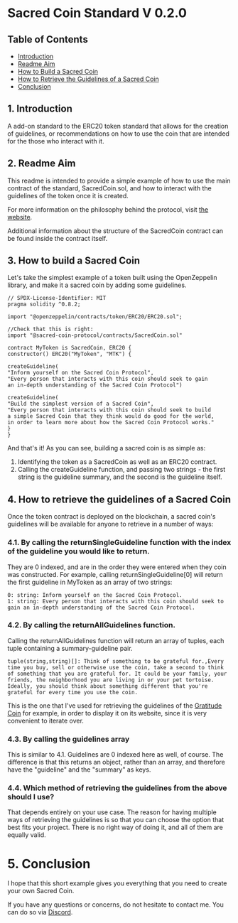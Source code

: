 # Sacred Coin Standard V 0.2.0

## Table of Contents
* [Introduction](#1-introduction)
* [Readme Aim](#2-readme-aim)
* [How to Build a Sacred Coin](#3-how-to-build-a-sacred-coin)
* [How to Retrieve the Guidelines of a Sacred Coin](#4-how-to-retrieve-the-guidelines-of-a-sacred-coin)
* [Conclusion](#5-conclusion)



## 1. Introduction

A add-on standard to the ERC20 token standard that allows for the creation of guidelines, 
or recommendations on how to use the coin that are intended for the those 
who interact with it.

## 2. Readme Aim
This readme is intended to provide a simple example of how to use the
main contract of the standard, SacredCoin.sol, and how to interact with the
guidelines of the token once it is created.

For more information on the philosophy behind the protocol, visit
[the website](https://sacredcoinprotocol.com).

Additional information about the structure of the SacredCoin contract
can be found inside the contract itself.

## 3. How to build a Sacred Coin

Let's take the simplest example of a token built using the OpenZeppelin library,
and make it a sacred coin by adding some guidelines.

```
// SPDX-License-Identifier: MIT
pragma solidity ^0.8.2;

import "@openzeppelin/contracts/token/ERC20/ERC20.sol";

//Check that this is right:
import "@sacred-coin-protocol/contracts/SacredCoin.sol"

contract MyToken is SacredCoin, ERC20 {
constructor() ERC20("MyToken", "MTK") {

createGuideline(
"Inform yourself on the Sacred Coin Protocol",
"Every person that interacts with this coin should seek to gain 
an in-depth understanding of the Sacred Coin Protocol")

createGuideline(
"Build the simplest version of a Sacred Coin",
"Every person that interacts with this coin should seek to build
a simple Sacred Coin that they think would do good for the world,
in order to learn more about how the Sacred Coin Protocol works."
}
}
```

And that's it! As you can see, building a sacred coin is as simple as:

1. Identifying the token as a SacredCoin as well as an ERC20 contract.
2. Calling the createGuideline function, and passing two strings - 
the first string is the guideline summary, and the second is the guideline 
itself.

## 4. How to retrieve the guidelines of a Sacred Coin

Once the token contract is deployed on the blockchain, a sacred coin's 
guidelines will  be available for anyone to retrieve in a number of ways:

### 4.1. By calling the returnSingleGuideline function with the index of the guideline you would like to return.

They are 0 indexed, and are in the order they were entered when they coin was constructed.
For example, calling returnSingleGuideline[0] will return the first guideline in MyToken as an array of two strings:

```
0: string: Inform yourself on the Sacred Coin Protocol.
1: string: Every person that interacts with this coin should seek to gain an in-depth understanding of the Sacred Coin Protocol.
```

### 4.2. By calling the returnAllGuidelines function.

Calling the returnAllGuidelines function will return an array of tuples,
each tuple containing a summary-guideline pair.

```
tuple(string,string)[]: Think of something to be grateful for.,Every time you buy, sell or otherwise use the coin, take a second to think of something that you are grateful for. It could be your family, your friends, the neighborhood you are living in or your pet tortoise. Ideally, you should think about something different that you're grateful for every time you use the coin.
```

This is the one that I've used for retrieving the guidelines of the 
[Gratitude Coin](https://sacredcoinprotocol.com/coins/gratitude_coin) for example,
in order to display it on its website, since it is very convenient to iterate over.

### 4.3. By calling the guidelines array

This is similar to 4.1. Guidelines are 0 indexed here as well, of course. The difference is that
this returns an object, rather than an array, and therefore have the "guideline" and the "summary" as keys.

### 4.4. Which method of retrieving the guidelines from the above should I use?

That depends entirely on your use case. The reason for having multiple ways of retrieving
the guidelines is so that you can choose the option that best fits your project.
There is no right way of doing it, and all of them are equally valid.

# 5. Conclusion
I hope that this short example gives you everything that you need to create your own
Sacred Coin.

If you have any questions or concerns, do not hesitate to contact me.
You can do so via [Discord](https://discord.gg/m3cNXWshRK).
